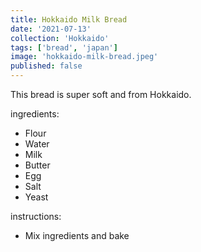 ```yaml
---
title: Hokkaido Milk Bread
date: '2021-07-13'
collection: 'Hokkaido'
tags: ['bread', 'japan']
image: 'hokkaido-milk-bread.jpeg'
published: false 
---
```


This bread is super soft and from Hokkaido.

ingredients: 
 - Flour
 - Water
 - Milk
 - Butter
 - Egg
 - Salt
 - Yeast

instructions: 
 - Mix ingredients and bake 